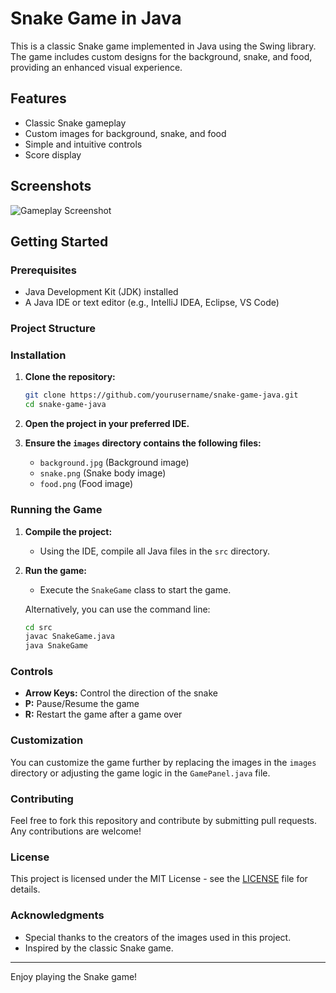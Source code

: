 # Snake Game in Java

This is a classic Snake game implemented in Java using the Swing library. The game includes custom designs for the background, snake, and food, providing an enhanced visual experience.

## Features

- Classic Snake gameplay
- Custom images for background, snake, and food
- Simple and intuitive controls
- Score display

## Screenshots

![Gameplay Screenshot](images/screenshot.png)

## Getting Started

### Prerequisites

- Java Development Kit (JDK) installed
- A Java IDE or text editor (e.g., IntelliJ IDEA, Eclipse, VS Code)

### Project Structure




### Installation

1. **Clone the repository:**
    ```sh
    git clone https://github.com/yourusername/snake-game-java.git
    cd snake-game-java
    ```

2. **Open the project in your preferred IDE.**

3. **Ensure the `images` directory contains the following files:**
    - `background.jpg` (Background image)
    - `snake.png` (Snake body image)
    - `food.png` (Food image)

### Running the Game

1. **Compile the project:**
    - Using the IDE, compile all Java files in the `src` directory.

2. **Run the game:**
    - Execute the `SnakeGame` class to start the game.

    Alternatively, you can use the command line:
    ```sh
    cd src
    javac SnakeGame.java
    java SnakeGame
    ```

### Controls

- **Arrow Keys:** Control the direction of the snake
- **P:** Pause/Resume the game
- **R:** Restart the game after a game over

### Customization

You can customize the game further by replacing the images in the `images` directory or adjusting the game logic in the `GamePanel.java` file.

### Contributing

Feel free to fork this repository and contribute by submitting pull requests. Any contributions are welcome!

### License

This project is licensed under the MIT License - see the [LICENSE](LICENSE) file for details.

### Acknowledgments

- Special thanks to the creators of the images used in this project.
- Inspired by the classic Snake game.

---

Enjoy playing the Snake game!

